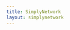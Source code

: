 ```yaml
---
title: SimplyNetwork
layout: simplynetwork
---
```


<div data-featurebase-embed></div>

<script>!(function (e, t) { const a = "featurebase-sdk"; function n() { if (!t.getElementById(a)) { var e = t.createElement("script"); (e.id = a), (e.src = "https://do.featurebase.app/js/sdk.js"), t.getElementsByTagName("script")[0].parentNode.insertBefore(e, t.getElementsByTagName("script")[0]) } } "function" != typeof e.Featurebase && (e.Featurebase = function () { (e.Featurebase.q = e.Featurebase.q || []).push(arguments) }), "complete" === t.readyState || "interactive" === t.readyState ? n() : t.addEventListener("DOMContentLoaded", n) })(window, document);</script>

<script>
    Featurebase('embed', {
        organization: 'simplynetwork',

        basePath: null,

        theme: 'dark',
        initialPage: 'Board',
        hideMenu: true,
        hideLogo: true,
        filters: null,
        jwtToken: null,
        metadata: null,
        locale: "en"
    })
</script>